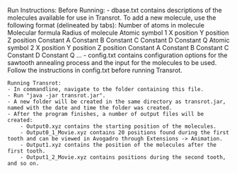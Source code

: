 Run Instructions:
    Before Running:
    - dbase.txt contains descriptions of the molecules available for use in Transrot. To add a new molecule, use the following format (delineated by tabs):
    Number of atoms in molecule
    Molecular formula 	Radius of molecule
    Atomic symbol 1	X position	Y position	Z position	Constant A	Constant B	Constant C	Constant D	Constant Q
    Atomic symbol 2	X position	Y position	Z position	Constant A	Constant B	Constant C	Constant D	Constant Q
    ...
    - config.txt contains configuration options for the sawtooth annealing process and the input for the molecules to be used. Follow the instructions in config.txt before running Transrot.

    Running Transrot:
    - In commandline, navigate to the folder containing this file.
    - Run "java -jar transrot.jar".
    - A new folder will be created in the same directory as transrot.jar, named with the date and time the folder was created.
    - After the program finishes, a number of output files will be created:
        - Output0.xyz contains the starting position of the molecules.
        - Output0_1_Movie.xyz contains 20 positions found during the first tooth and can be viewed in Avogadro through Extensions -> Animation.
        - Output1.xyz contains the position of the molecules after the first tooth.
        - Output1_2_Movie.xyz contains positions during the second tooth, and so on.